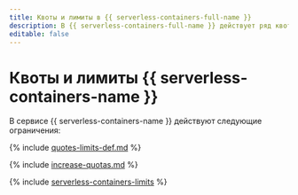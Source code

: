 ```yaml
---
title: Квоты и лимиты в {{ serverless-containers-full-name }}
description: В {{ serverless-containers-full-name }} действует ряд квот и лимитов. Более подробно об ограничениях в сервисе вы узнаете из данной статьи.
editable: false
---
```


# Квоты и лимиты {{ serverless-containers-name }}

В сервисе {{ serverless-containers-name }} действуют следующие ограничения:

{% include [quotes-limits-def.md](../../_includes/quotes-limits-def.md) %}

{% include [increase-quotas.md](../../_includes/increase-quotas.md) %}

{% include [serverless-containers-limits](../../_includes/serverless-containers/serverless-containers-limits.md) %}